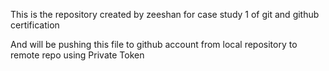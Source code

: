 This is the repository created by zeeshan for case study 1 of git and github certification

And will be pushing this file to github account from local repository to remote repo using Private Token 


